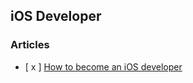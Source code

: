 ## iOS Developer

### Articles
- [ x ] [How to become an iOS developer](https://badootech.badoo.com/how-to-become-an-ios-developer-91aaa4719a91)


